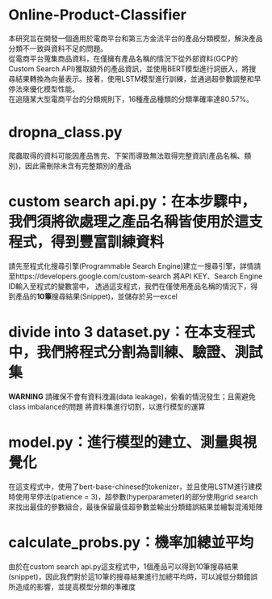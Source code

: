 # Online-Product-Classifier
本研究旨在開發一個適用於電商平台和第三方金流平台的產品分類模型，解決產品分類不一致與資料不足的問題。  
從電商平台蒐集商品資料，在僅擁有產品名稱的情況下從外部資料(GCP的Custom Search API)獲取額外的產品資訊，並使用BERT模型進行詞嵌入，將搜尋結果轉換為向量表示。接著，使用LSTM模型進行訓練，並通過超參數調整和早停法來優化模型性能。  
在追隨某大型電商平台的分類規則下，16種產品種類的分類準確率達80.57%。

# dropna_class.py
爬蟲取得的資料可能因產品售完、下架而導致無法取得完整資訊(產品名稱、類別)，因此需刪除未含有完整類別的產品

# custom search api.py：在本步驟中，我們須將欲處理之產品名稱皆使用於這支程式，得到豐富訓練資料
請先至程式化搜尋引擎(Programmable Search Engine)建立一搜尋引擎，詳情請至https://developers.google.com/custom-search
將API KEY、Search Engine ID輸入至程式的變數當中，
透過這支程式，我們在僅使用產品名稱的情況下，得到產品的**10筆**搜尋結果(Snippet)，並儲存於另一excel

# divide into 3 dataset.py：在本支程式中，我們將程式分割為訓練、驗證、測試集
**WARNING** 請確保不會有資料洩漏(data leakage)，偷看的情況發生；且需避免class imbalance的問題
將資料集進行切割，以進行模型的運算

# model.py：進行模型的建立、測量與視覺化
在這支程式中，使用了bert-base-chinese的tokenizer，並且使用LSTM進行建模時使用早停法(patience = 3)，超參數(hyperparameter)的部分使用grid search來找出最佳的參數組合，最後保留最佳超參數並輸出分類錯誤結果並繪製混淆矩陣

# calculate_probs.py：機率加總並平均
由於在custom search api.py這支程式中，1個產品可以得到10筆搜尋結果(snippet)，因此我們對於這10筆的搜尋結果進行加總平均時，可以減低分類錯誤所造成的影響，並提高模型分類的準確度
